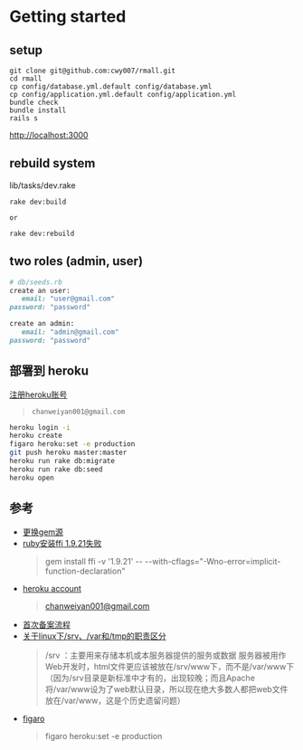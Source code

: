 # Getting started

## setup

```shell
git clone git@github.com:cwy007/rmall.git
cd rmall
cp config/database.yml.default config/database.yml
cp config/application.yml.default config/application.yml
bundle check
bundle install
rails s
```

<http://localhost:3000>

## rebuild system

lib/tasks/dev.rake

```shell
rake dev:build

or

rake dev:rebuild
```

## two roles (admin, user)

```ruby
# db/seeds.rb
create an user:
   email: "user@gmail.com"
password: "password"

create an admin:
   email: "admin@gmail.com"
password: "password"
```

## 部署到 heroku

[注册heroku账号](https://signup.heroku.com/)

>`chanweiyan001@gmail.com`

```bash
heroku login -i
heroku create
figaro heroku:set -e production
git push heroku master:master
heroku run rake db:migrate
heroku run rake db:seed
heroku open
```

## 参考

* [更换gem源](https://gems.ruby-china.com/)
* [ruby安装ffi 1.9.21失败](https://stackoverflow.com/questions/64098041/cant-install-ffi-v-1-9-18-on-macos-catalina)
  >gem install ffi -v '1.9.21' -- --with-cflags="-Wno-error=implicit-function-declaration"
* [heroku account](https://dashboard.heroku.com/account)
  >chanweiyan001@gmail.com
* [首次备案流程](https://help.aliyun.com/knowledge_detail/36922.html?spm=a2c6h.13066369.0.0.59c32f8ejZ7R16)
* [关于linux下/srv、/var和/tmp的职责区分](https://blog.csdn.net/u012107143/article/details/54972544)
  >/srv ：主要用来存储本机或本服务器提供的服务或数据
  >服务器被用作Web开发时，html文件更应该被放在/srv/www下，而不是/var/www下（因为/srv目录是新标准中才有的，出现较晚；而且Apache将/var/www设为了web默认目录，所以现在绝大多数人都把web文件放在/var/www，这是个历史遗留问题）
* [figaro](https://github.com/laserlemon/figaro)
  >figaro heroku:set -e production
